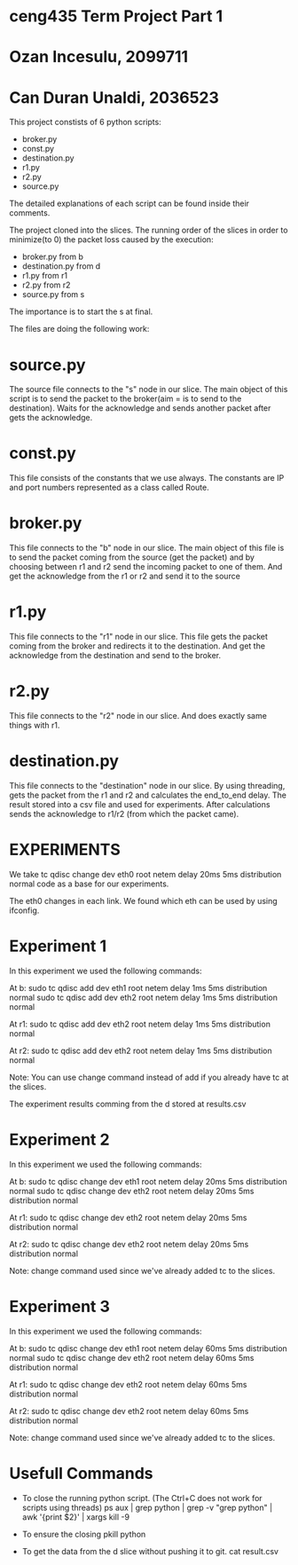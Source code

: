 # ceng435 Term Project Part 1
# Ozan Incesulu, 2099711
# Can Duran Unaldi, 2036523

This project constists of 6 python scripts:
* broker.py
* const.py
* destination.py
* r1.py
* r2.py
* source.py

The detailed explanations of each script can be found inside their comments.

The project cloned into the slices. The running order of the slices in order to minimize(to 0) the packet loss caused by the execution:
* broker.py from b
* destination.py from d 
* r1.py from r1
* r2.py from r2
* source.py from s

The importance is to start the s at final.

The files are doing the following work:

# source.py

The source file connects to the "s" node in our slice. The main object of this script is to send the packet to the broker(aim = is to send to the destination). Waits for the acknowledge and sends another packet after gets the acknowledge.

# const.py

This file consists of the constants that we use always. The constants are IP and port numbers represented as a class called Route.

# broker.py

This file connects to the "b" node in our slice. The main object of this file is to send the packet coming from the source (get the packet) and by choosing between r1 and r2 send the incoming packet to one of them. And get the acknowledge from the r1 or r2 and send it to the source

# r1.py

This file connects to the "r1" node in our slice. This file gets the packet coming from the broker and redirects it to the destination. And get the acknowledge from the destination and send to the broker.

# r2.py

This file connects to the "r2" node in our slice. And does exactly same things with r1.

# destination.py

This file connects to the "destination" node in our slice. By using threading, gets the packet from the r1 and r2 and calculates the end_to_end delay. The result stored into a csv file and used for experiments. After calculations sends the acknowledge to r1/r2 (from which the packet came).


# EXPERIMENTS

We take tc qdisc change dev eth0 root netem delay 20ms 5ms distribution normal code as a base for our experiments.

The eth0 changes in each link. We found which eth can be used by using ifconfig.

# Experiment 1

In this experiment we used the following commands:

At b:
sudo tc qdisc add dev eth1 root netem delay 1ms 5ms distribution normal
sudo tc qdisc add dev eth2 root netem delay 1ms 5ms distribution normal

At r1:
sudo tc qdisc add dev eth2 root netem delay 1ms 5ms distribution normal

At r2:
sudo tc qdisc add dev eth2 root netem delay 1ms 5ms distribution normal

Note: You can use change command instead of add if you already have tc at the slices.

The experiment results comming from the d stored at results.csv

# Experiment 2

In this experiment we used the following commands:

At b:
sudo tc qdisc change dev eth1 root netem delay 20ms 5ms distribution normal
sudo tc qdisc change dev eth2 root netem delay 20ms 5ms distribution normal

At r1:
sudo tc qdisc change dev eth2 root netem delay 20ms 5ms distribution normal

At r2:
sudo tc qdisc change dev eth2 root netem delay 20ms 5ms distribution normal

Note: change command used since we've already added tc to the slices.


# Experiment 3

In this experiment we used the following commands:

At b:
sudo tc qdisc change dev eth1 root netem delay 60ms 5ms distribution normal
sudo tc qdisc change dev eth2 root netem delay 60ms 5ms distribution normal

At r1:
sudo tc qdisc change dev eth2 root netem delay 60ms 5ms distribution normal

At r2:
sudo tc qdisc change dev eth2 root netem delay 60ms 5ms distribution normal

Note: change command used since we've already added tc to the slices.


# Usefull Commands

* To close the running python script. (The Ctrl+C does not work for scripts using threads)
ps aux | grep python | grep -v "grep python" | awk '{print $2}' | xargs kill -9 

* To ensure the closing
pkill python

* To get the data from the d slice without pushing it to git.
cat result.csv